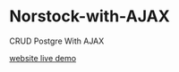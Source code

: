# Norstock-with-AJAX
CRUD Postgre With AJAX

[website live demo](https://norstock.herokuapp.com/frontend/index.html)
